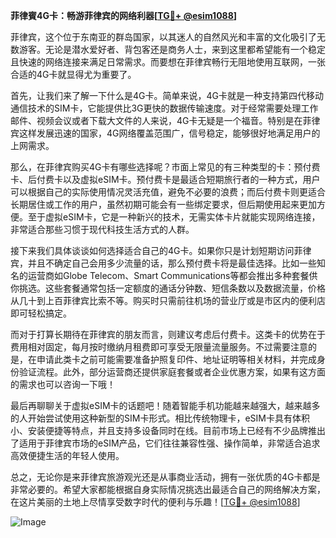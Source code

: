 **菲律賓4G卡：畅游菲律宾的网络利器[[TG💪+ @esim1088](https://t.me/s/esim1088)]**

菲律宾，这个位于东南亚的群岛国家，以其迷人的自然风光和丰富的文化吸引了无数游客。无论是潜水爱好者、背包客还是商务人士，来到这里都希望能有一个稳定且快速的网络连接来满足日常需求。而要想在菲律宾畅行无阻地使用互联网，一张合适的4G卡就显得尤为重要了。

首先，让我们来了解一下什么是4G卡。简单来说，4G卡就是一种支持第四代移动通信技术的SIM卡，它能提供比3G更快的数据传输速度。对于经常需要处理工作邮件、视频会议或者下载大文件的人来说，4G卡无疑是一个福音。特别是在菲律宾这样发展迅速的国家，4G网络覆盖范围广，信号稳定，能够很好地满足用户的上网需求。

那么，在菲律宾购买4G卡有哪些选择呢？市面上常见的有三种类型的卡：预付费卡、后付费卡以及虚拟eSIM卡。预付费卡是最适合短期旅行者的一种方式，用户可以根据自己的实际使用情况灵活充值，避免不必要的浪费；而后付费卡则更适合长期居住或工作的用户，虽然初期可能会有一些绑定要求，但后期使用起来更加方便。至于虚拟eSIM卡，它是一种新兴的技术，无需实体卡片就能实现网络连接，非常适合那些习惯于现代科技生活方式的人群。

接下来我们具体谈谈如何选择适合自己的4G卡。如果你只是计划短期访问菲律宾，并且不确定自己会用多少流量的话，那么预付费卡将是最佳选择。比如一些知名的运营商如Globe Telecom、Smart Communications等都会推出多种套餐供你挑选。这些套餐通常包括一定额度的通话分钟数、短信条数以及数据流量，价格从几十到上百菲律宾比索不等。购买时只需前往机场的营业厅或是市区内的便利店即可轻松搞定。

而对于打算长期待在菲律宾的朋友而言，则建议考虑后付费卡。这类卡的优势在于费用相对固定，每月按时缴纳月租费即可享受无限量流量服务。不过需要注意的是，在申请此类卡之前可能需要准备护照复印件、地址证明等相关材料，并完成身份验证流程。此外，部分运营商还提供家庭套餐或者企业优惠方案，如果有这方面的需求也可以咨询一下哦！

最后再聊聊关于虚拟eSIM卡的话题吧！随着智能手机功能越来越强大，越来越多的人开始尝试使用这种新型的SIM卡形式。相比传统物理卡，eSIM卡具有体积小、安装便捷等特点，并且支持多设备同时在线。目前市场上已经有不少品牌推出了适用于菲律宾市场的eSIM产品，它们往往兼容性强、操作简单，非常适合追求高效便捷生活的年轻人使用。

总之，无论你是来菲律宾旅游观光还是从事商业活动，拥有一张优质的4G卡都是非常必要的。希望大家都能根据自身实际情况挑选出最适合自己的网络解决方案，在这片美丽的土地上尽情享受数字时代的便利与乐趣！[[TG💪+ @esim1088](https://t.me/s/esim1088)] 

![Image](https://i.postimg.cc/4NQfJmqS/Snipaste-2025-05-13-00-14-12.png)